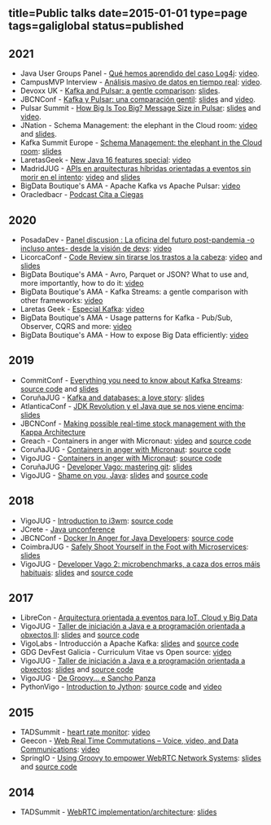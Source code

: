 title=Public talks
date=2015-01-01
type=page
tags=galiglobal
status=published
---------

## 2021

- Java User Groups Panel - [Qué hemos aprendido del caso Log4j](https://www.meetup.com/es-ES/CorunaJUG/events/282806987/): [video](https://www.youtube.com/watch?v=3iCw7kUfmCc).
- CampusMVP Interview - [Análisis masivo de datos en tiempo real](https://www.linkedin.com/feed/update/urn:li:activity:6863414766682161152/): [video](https://www.youtube.com/watch?v=CDs1Svbtb9s).
- Devoxx UK - [Kafka and Pulsar: a gentle comparison](https://www.devoxx.co.uk/talk/?id=9709): [slides](https://docs.google.com/presentation/d/1-lJWwvtjyBrSckzAgr0B5srlbd0OKHMfjFHim9uhd7E/edit?usp=sharing).
- JBCNConf - [Kafka y Pulsar: una comparación gentil](https://www.jbcnconf.com/2021/infoSpeaker.html?ref=2b14d512d954c54d2bce56f69c2a7e1b755bee2f): [slides](https://docs.google.com/presentation/d/11AIyMZ3GCG6-2krQYFI99gE4_unWPqpJM-fAkPGw8Vc/edit?usp=sharing) and [video](https://www.youtube.com/watch?v=9JbYPY4wW_o).
- Pulsar Summit - [How Big Is Too Big? Message Size in Pulsar](https://www.na2021.pulsar-summit.org/all-talks/how-big-is-too-big%3F-message-size-in-pulsar): [slides](https://docs.google.com/presentation/d/17YzgJmjy32piWA72OrW88x329SF_1HHSJJtfdqhq0W8/edit?usp=sharing) and [video](https://www.youtube.com/watch?v=Mispc4z2OHg).
- JNation - Schema Management: the elephant in the Cloud room: [video](https://youtu.be/qWRiblQkJeg?t=989) and [slides](https://docs.google.com/presentation/d/11AIyMZ3GCG6-2krQYFI99gE4_unWPqpJM-fAkPGw8Vc/edit?usp=sharing).
- Kafka Summit Europe - [Schema Management: the elephant in the Cloud room](https://www.kafka-summit.org/sessions/schema-management-the-elephant-in-the-cloud-room): [slides](https://docs.google.com/presentation/d/1e2T-KrOLMxIWK-AOq1i4rMPT0hu38Am_7wI6IU2xq2M/edit?usp=sharing)
- LaretasGeek - [New Java 16 features special](https://www.meetup.com/CorunaJUG/events/277493329/): [video](https://www.youtube.com/watch?v=JoKTs_F4PTs)
- MadridJUG - [APIs en arquitecturas híbridas orientadas a eventos sin morir en el intento](https://www.meetup.com/MadridJUG/events/276514609/): [video](https://www.youtube.com/watch?v=avSI_9Ex3QQ) and [slides](https://docs.google.com/presentation/d/1qYy6dUmJIr8KZtNXR5n9kS7FcgAU5oiXfKMGhkkqogI/edit?usp=sharing)
- BigData Boutique's AMA - Apache Kafka vs Apache Pulsar: [video](https://www.youtube.com/watch?v=GUgAxaO92UY)
- Oracledbacr - [Podcast Cita a Ciegas](https://open.spotify.com/episode/4Uyzyosb4kWvVEbkKqaavI?si=xjPHhf3sRV-2d39fKw0cAQ&nd=1)

## 2020

- PosadaDev - [Panel discusion : La oficina del futuro post-pandemia -o incluso antes- desde la visión de devs](https://convoca.dev/posadev-2020/talk/GZAA8K/): [video](https://youtu.be/fBmiacbdRpE?t=10447)
- LicorcaConf - [Code Review sin tirarse los trastos a la cabeza](https://compostelatech.org/licorcaconf): [video](https://youtu.be/zoaA6ruNhbI?t=1667) and [slides](https://docs.google.com/presentation/d/1zj0pcTbapkHXBFvY43oPZcnHAUupDO9np06pH8Ta6ro/edit?usp=sharing)
- BigData Boutique's AMA - Avro, Parquet or JSON? What to use and, more importantly, how to do it: [video](https://www.youtube.com/watch?v=9-HkE6XNgo8)
- BigData Boutique's AMA - Kafka Streams: a gentle comparison with other frameworks: [video](https://www.youtube.com/watch?v=KRg7jC4EElw)
- Laretas Geek - [Especial Kafka](https://www.meetup.com/CorunaJUG/events/273296959/): [video](https://www.youtube.com/watch?v=L25ryiRmTYQ)
- BigData Boutique's AMA - Usage patterns for Kafka - Pub/Sub, Observer, CQRS and more: [video](https://www.youtube.com/watch?v=mAc7XANAuCo)
- BigData Boutique's AMA - How to expose Big Data efficiently: [video](https://www.youtube.com/watch?v=sH7k5GZ3q00)

## 2019

* CommitConf - [Everything you need to know about Kafka Streams](https://www.koliseo.com/events/commit-2019/r4p/5106829466009600/agenda#/5690945286701056/5662893479559168): [source code](https://github.com/antonmry/kafka-streams-workshop) and [slides](https://docs.google.com/presentation/d/1si7FqPx9hh9e_Ut_kaGFOOJ9ZqLhZa2mvI1YWlDB34s/edit?usp=sharing)
* CoruñaJUG - [Kafka and databases: a love story](https://www.meetup.com/CorunaJUG/events/266199847/): [slides](https://docs.google.com/presentation/d/1QVx3BnoOh0AxqNVPr2H76TJU9-thL2SiGQNqRtjbw_w/edit?usp=sharing)
* AtlanticaConf - [JDK Revolution y el Java que se nos viene encima](https://www.atlanticaconf.com/): [slides](https://docs.google.com/presentation/d/1ha_lbbIhzv0KqwqjmkkCb9GNEPLv_JQfAV6yyVK3tA8/edit?usp=sharing)
* JBCNConf - [Making possible real-time stock management with the Kappa Architecture](https://www.jbcnconf.com/2019/infoTalk.html?id=5caa579738da161235721c42)
* Greach - Containers in anger with Micronaut: [video](https://www.youtube.com/watch?v=2GqK7iy1dWM) and [source code](https://github.com/antonmry/micronaut-app)
* CoruñaJUG - [Containers in anger with Micronaut](https://www.meetup.com/CorunaJUG/events/259528344/): [source code](https://github.com/antonmry/micronaut-app)
* VigoJUG - [Containers in anger with Micronaut](https://www.meetup.com/VigoJUG/events/259527600/): [source code](https://github.com/antonmry/micronaut-app)
* CoruñaJUG - [Developer Vago: mastering git](https://www.meetup.com/CorunaJUG/events/258092694/): [slides](https://drive.google.com/file/d/1hqOyHMeDmeXL2OFsvAGFGfzIgkbzSElr/view)
* VigoJUG - [Shame on you, Java](https://www.meetup.com/VigoJUG/events/257533396/): [slides](https://antonmry.github.io/talk-vigojug-2017-shame-on-you-java/#/) and [source code](https://github.com/antonmry/talk-vigojug-2017-shame-on-you-java)

## 2018

* VigoJUG - [Introduction to i3wm](https://www.meetup.com/VigoJUG/events/255662689/): [source code](https://github.com/antonmry/dotfiles)
* JCrete - [Java unconference](https://www.jcrete.org/category/jcrete-2018/)
* JBCNConf - [Docker In Anger for Java Developers](https://www.jbcnconf.com/2018/infoTalk.html?id=43): [source code](https://github.com/antonmry/docker-java-workshop)
* CoimbraJUG - [Safely Shoot Yourself in the Foot with Microservices](https://www.meetup.com/Coimbra-JUG/events/250175880/): [slides](https://drive.google.com/file/d/1Nd7mjJOotZfigPBuYa2gxh4v-7iFBTBp/view)
* VigoJUG - [Developer Vago 2: microbenchmarks, a caza dos erros máis habituais](https://www.meetup.com/VigoJUG/events/246838531/): [slides](http://www.vigojug.org/developer-vago-2-micro-benchmarking/#/) and [source code](https://github.com/vigojug/developer-vago-2-micro-benchmarking)

## 2017

* LibreCon - [Arquitectura orientada a eventos para IoT, Cloud y Big Data](http://galicia2017.librecon.io/ponentes/#amrodriguez)
* VigoJUG - [Taller de iniciación a Java e a programación orientada a obxectos II](https://www.meetup.com/VigoJUG/events/241904216/): [slides](http://www.vigojug.org/taller-iniciacion-2/) and [source code](https://github.com/vigojug/taller-iniciacion-2)
* VigoLabs - Introducción a Apache Kafka: [slides](https://antonmry.github.io/talk-vigotech-2017-introduction-to-apache-kafka/#/) and [source code](https://github.com/antonmry/talk-vigotech-2017-introduction-to-apache-kafka)
* GDG DevFest Galicia - Curriculum Vitae vs Open source: [video](https://www.youtube.com/watch?v=8vrrFYfByWE)
* VigoJUG - [Taller de iniciación a Java e a programación orientada a obxectos](https://www.meetup.com/VigoJUG/events/239717467/): [slides](http://www.vigojug.org/taller-iniciacion-1/#/) and [source code](https://github.com/vigojug/taller-iniciacion-1)
* VigoJUG - [De Groovy... e Sancho Panza](https://www.meetup.com/VigoJUG/events/238120078/)
* PythonVigo - [Introduction to Jython](/blog/2017/20170401-Speaking-about-jython-in-Python-Vigo.html): [source code](https://github.com/antonmry/talk-pythonvigo-2017-introduction-to-jython) and [video](https://www.youtube.com/watch?v=FwgpPsiYg_o&feature=emb_title)

## 2015

* TADSummit - [heart rate monitor](/blog/2015/Oracle-Preworkshop-and-TADSummit-2015.html): [video](https://www.youtube.com/watch?v=ao9GRo5cjxM&feature=emb_title)
* Geecon - [Web Real Time Commutations – Voice, video, and Data Communications](/blog/2015/A-look-back-to-Geecon-2015.html): [video](https://vimeo.com/131761796)
* SpringIO - [Using Groovy to empower WebRTC Network Systems](/blog/2015/SpringIO-2015-a-great-event-for-a-great-community.html): [slides](https://www.slideshare.net/antonry/spring-io-2015anton-r-yusteusing-groovy-to-empower-webrtc-netwok-systems) and [source code](https://github.com/antonmry/SpringIOWebRTCSampleApp)

## 2014

* TADSummit - [WebRTC implementation/architecture](/blog/2014/Oracle-Preworkshop-TADSummit-2014.html): [slides](https://www.slideshare.net/antonry/webrtc-preconference-oracle-workshop-v3)
